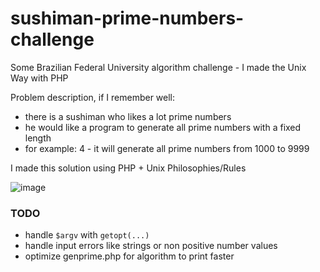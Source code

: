 # sushiman-prime-numbers-challenge
Some Brazilian Federal University algorithm challenge - I made the Unix Way with PHP

Problem description, if I remember well:
- there is a sushiman who likes a lot prime numbers
- he would like a program to generate all prime numbers with a fixed length 
- for example: 4 - it will generate all prime numbers from 1000 to 9999
  
I made this solution using PHP + Unix Philosophies/Rules

![image](https://user-images.githubusercontent.com/11032344/166620390-fc4b6110-fd47-40db-8537-f86b03045f2c.png)

### TODO
- handle `$argv` with `getopt(...)`
- handle input errors like strings or non positive number values
- optimize genprime.php for algorithm to print faster
